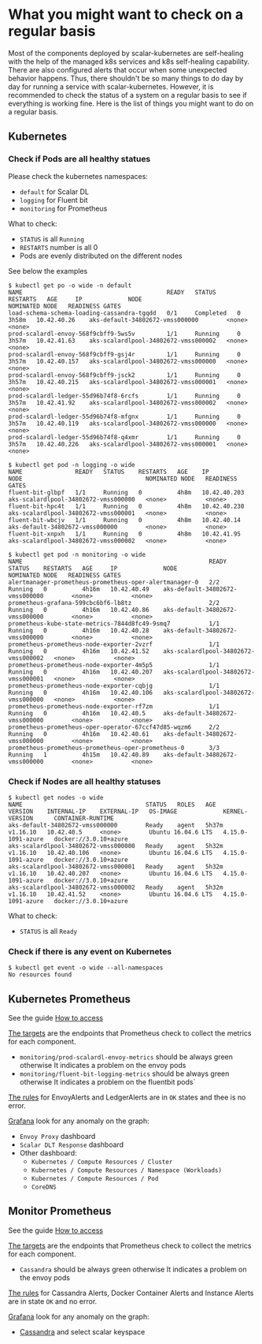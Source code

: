 # What you might want to check on a regular basis

Most of the components deployed by scalar-kubernetes are self-healing with the help of the managed k8s services and k8s self-healing capability. There are also configured alerts that occur when some unexpected behavior happens. Thus, there shouldn't be so many things to do day by day for running a service with scalar-kubernetes. However, it is recommended to check the status of a system on a regular basis to see if everything is working fine. Here is the list of things you might want to do on a regular basis.

## Kubernetes

### Check if Pods are all healthy statues

Please check the kubernetes namespaces:

* `default` for Scalar DL
* `logging` for Fluent bit
* `monitoring` for Prometheus

What to check:

* `STATUS` is all `Running`
* `RESTARTS` number is all 0
* Pods are evenly distributed on the different nodes

See below the examples

```console
$ kubectl get po -o wide -n default
NAME                                         READY   STATUS      RESTARTS   AGE     IP             NODE                                   NOMINATED NODE   READINESS GATES
load-schema-schema-loading-cassandra-tgqdd   0/1     Completed   0          3h58m   10.42.40.26    aks-default-34802672-vmss000000        <none>           <none>
prod-scalardl-envoy-568f9cbff9-5ws5v         1/1     Running     0          3h57m   10.42.41.63    aks-scalardlpool-34802672-vmss000002   <none>           <none>
prod-scalardl-envoy-568f9cbff9-gsj4r         1/1     Running     0          3h57m   10.42.40.157   aks-scalardlpool-34802672-vmss000000   <none>           <none>
prod-scalardl-envoy-568f9cbff9-jsck2         1/1     Running     0          3h57m   10.42.40.215   aks-scalardlpool-34802672-vmss000001   <none>           <none>
prod-scalardl-ledger-55d96b74f8-6rcfs        1/1     Running     0          3h57m   10.42.41.92    aks-scalardlpool-34802672-vmss000002   <none>           <none>
prod-scalardl-ledger-55d96b74f8-mfgnx        1/1     Running     0          3h57m   10.42.40.119   aks-scalardlpool-34802672-vmss000000   <none>           <none>
prod-scalardl-ledger-55d96b74f8-q4xmr        1/1     Running     0          3h57m   10.42.40.226   aks-scalardlpool-34802672-vmss000001   <none>           <none>
```

```console
$ kubectl get pod -n logging -o wide
NAME               READY   STATUS    RESTARTS   AGE    IP             NODE                                   NOMINATED NODE   READINESS GATES
fluent-bit-glbpf   1/1     Running   0          4h8m   10.42.40.203   aks-scalardlpool-34802672-vmss000000   <none>           <none>
fluent-bit-hpc4t   1/1     Running   0          4h8m   10.42.40.230   aks-scalardlpool-34802672-vmss000001   <none>           <none>
fluent-bit-wbcjv   1/1     Running   0          4h8m   10.42.40.14    aks-default-34802672-vmss000000        <none>           <none>
fluent-bit-xnpxh   1/1     Running   0          4h8m   10.42.41.95    aks-scalardlpool-34802672-vmss000002   <none>           <none>
```

```console
$ kubectl get pod -n monitoring -o wide
NAME                                                     READY   STATUS    RESTARTS   AGE     IP             NODE                                   NOMINATED NODE   READINESS GATES
alertmanager-prometheus-prometheus-oper-alertmanager-0   2/2     Running   0          4h16m   10.42.40.49    aks-default-34802672-vmss000000        <none>           <none>
prometheus-grafana-599cbc6bf6-lb8tz                      2/2     Running   0          4h16m   10.42.40.86    aks-default-34802672-vmss000000        <none>           <none>
prometheus-kube-state-metrics-7844d8fc49-9smq7           1/1     Running   0          4h16m   10.42.40.28    aks-default-34802672-vmss000000        <none>           <none>
prometheus-prometheus-node-exporter-2vzrf                1/1     Running   0          4h16m   10.42.41.52    aks-scalardlpool-34802672-vmss000002   <none>           <none>
prometheus-prometheus-node-exporter-4m5p5                1/1     Running   0          4h16m   10.42.40.207   aks-scalardlpool-34802672-vmss000001   <none>           <none>
prometheus-prometheus-node-exporter-cqbjg                1/1     Running   0          4h16m   10.42.40.106   aks-scalardlpool-34802672-vmss000000   <none>           <none>
prometheus-prometheus-node-exporter-rf7zm                1/1     Running   0          4h16m   10.42.40.5     aks-default-34802672-vmss000000        <none>           <none>
prometheus-prometheus-oper-operator-67ccf47d85-wqzm6     2/2     Running   0          4h16m   10.42.40.61    aks-default-34802672-vmss000000        <none>           <none>
prometheus-prometheus-prometheus-oper-prometheus-0       3/3     Running   1          4h15m   10.42.40.89    aks-default-34802672-vmss000000        <none>           <none>
```

### Check if Nodes are all healthy statuses

```console
$ kubectl get nodes -o wide
NAME                                   STATUS   ROLES   AGE     VERSION    INTERNAL-IP    EXTERNAL-IP   OS-IMAGE             KERNEL-VERSION      CONTAINER-RUNTIME
aks-default-34802672-vmss000000        Ready    agent   5h37m   v1.16.10   10.42.40.5     <none>        Ubuntu 16.04.6 LTS   4.15.0-1091-azure   docker://3.0.10+azure
aks-scalardlpool-34802672-vmss000000   Ready    agent   5h32m   v1.16.10   10.42.40.106   <none>        Ubuntu 16.04.6 LTS   4.15.0-1091-azure   docker://3.0.10+azure
aks-scalardlpool-34802672-vmss000001   Ready    agent   5h32m   v1.16.10   10.42.40.207   <none>        Ubuntu 16.04.6 LTS   4.15.0-1091-azure   docker://3.0.10+azure
aks-scalardlpool-34802672-vmss000002   Ready    agent   5h32m   v1.16.10   10.42.41.52    <none>        Ubuntu 16.04.6 LTS   4.15.0-1091-azure   docker://3.0.10+azure
```

What to check:

* `STATUS` is all `Ready`

### Check if there is any event on Kubernetes

```console
$ kubectl get event -o wide --all-namespaces
No resources found
```

## Kubernetes Prometheus

See the guide [How to access](./K8sMonitorGuide.md#how-to-access)

[The targets](http://localhost:9090/targets) are the endpoints that Prometheus check to collect the metrics for each component.

  * `monitoring/prod-scalardl-envoy-metrics` should be always green otherwise It indicates a problem on the envoy pods
  * `monitoring/fluent-bit-logging-metrics` should be always green otherwise It indicates a problem on the fluentbit pods`

[The rules](http://localhost:9090/rules) for EnvoyAlerts and LedgerAlerts are in `OK` states and thee is no error.

[Grafana](http://localhost:8080) look for any anomaly on the graph:

  * `Envoy Proxy` dashboard
  * `Scalar DLT Response` dashboard
  * Other dashboard:
    * `Kubernetes / Compute Resources / Cluster`
    * `Kubernetes / Compute Resources / Namespace (Workloads)`
    * `Kubernetes / Compute Resources / Pod`
    * `CoreDNS`

## Monitor Prometheus

See the guide [How to access](https://github.com/scalar-labs/scalar-terraform/blob/master/docs/MonitorGuide.md#how-to-access)

[The targets](hhttp://localhost:8000/#prometheus) are the endpoints that Prometheus check to collect the metrics for each component.

  * `Cassandra` should be always green otherwise It indicates a problem on the envoy pods

[The rules](hhttp://localhost:8000/#prometheus) for Cassandra Alerts, Docker Container Alerts and Instance Alerts are in state `OK` and no error.

[Grafana](http://localhost:3000) look for any anomaly on the graph:

 * [Cassandra](http://localhost:3000/d/cassandra/cassandra?orgId=1) and select scalar keyspace
